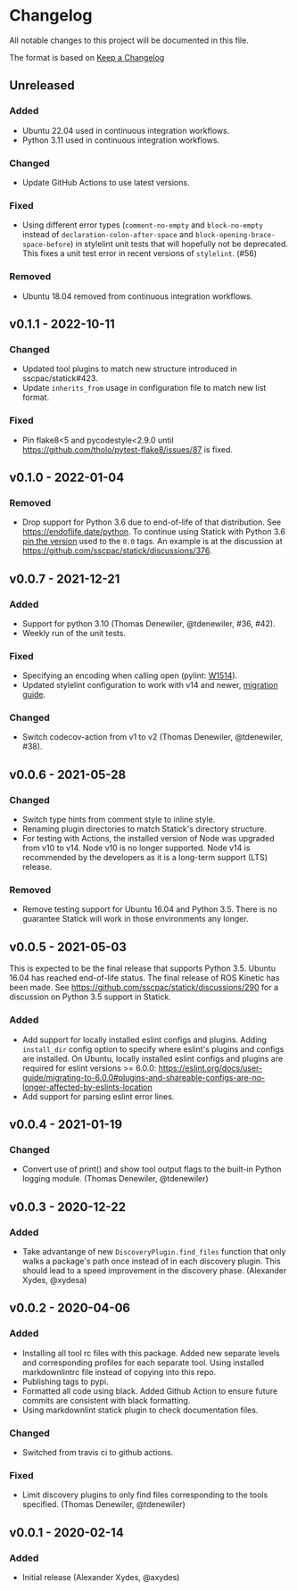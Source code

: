 # Changelog

All notable changes to this project will be documented in this file.

The format is based on [Keep a Changelog](https://keepachangelog.com/en/1.0.0/)

## Unreleased

### Added

- Ubuntu 22.04 used in continuous integration workflows.
- Python 3.11 used in continuous integration workflows.

### Changed

- Update GitHub Actions to use latest versions.

### Fixed

- Using different error types (`comment-no-empty` and `block-no-empty` instead of
  `declaration-colon-after-space` and `block-opening-brace-space-before`)
  in stylelint unit tests that will hopefully not be deprecated.
  This fixes a unit test error in recent versions of `stylelint`. (#56)

### Removed

- Ubuntu 18.04 removed from continuous integration workflows.

## v0.1.1 - 2022-10-11

### Changed

- Updated tool plugins to match new structure introduced in sscpac/statick#423.
- Update `inherits_from` usage in configuration file to match new list format.

### Fixed

- Pin flake8<5 and pycodestyle<2.9.0 until <https://github.com/tholo/pytest-flake8/issues/87> is fixed.

## v0.1.0 - 2022-01-04

### Removed

- Drop support for Python 3.6 due to end-of-life of that distribution.
  See <https://endoflife.date/python>.
  To continue using Statick with Python 3.6 [pin the version](https://pip.pypa.io/en/stable/user_guide/)
  used to the `0.0` tags.
  An example is at the discussion at <https://github.com/sscpac/statick/discussions/376>.

## v0.0.7 - 2021-12-21

### Added

- Support for python 3.10 (Thomas Denewiler, @tdenewiler, #36, #42).
- Weekly run of the unit tests.

### Fixed

- Specifying an encoding when calling open (pylint: [W1514](https://pylint.pycqa.org/en/latest/technical_reference/features.html)).
- Updated stylelint configuration to work with v14 and newer, [migration guide](https://github.com/stylelint/stylelint/blob/14.0.0/docs/migration-guide/to-14.md).

### Changed

- Switch codecov-action from v1 to v2 (Thomas Denewiler, @tdenewiler, #38).

## v0.0.6 - 2021-05-28

### Changed

- Switch type hints from comment style to inline style.
- Renaming plugin directories to match Statick's directory structure.
- For testing with Actions, the installed version of Node was upgraded from v10 to v14.
  Node v10 is no longer supported.
  Node v14 is recommended by the developers as it is a long-term support (LTS) release.

### Removed

- Remove testing support for Ubuntu 16.04 and Python 3.5.
  There is no guarantee Statick will work in those environments any longer.

## v0.0.5 - 2021-05-03

This is expected to be the final release that supports Python 3.5.
Ubuntu 16.04 has reached end-of-life status.
The final release of ROS Kinetic has been made.
See <https://github.com/sscpac/statick/discussions/290> for a discussion on Python 3.5 support in Statick.

### Added

- Add support for locally installed eslint configs and plugins.
  Adding `install_dir` config option to specify where eslint's plugins and configs are installed.
  On Ubuntu, locally installed eslint configs and plugins are required for eslint versions >= 6.0.0:
  <https://eslint.org/docs/user-guide/migrating-to-6.0.0#plugins-and-shareable-configs-are-no-longer-affected-by-eslints-location>
- Add support for parsing eslint error lines.

## v0.0.4 - 2021-01-19

### Changed

- Convert use of print() and show tool output flags to the built-in Python logging module. (Thomas Denewiler, @tdenewiler)

## v0.0.3 - 2020-12-22

### Added

- Take advantange of new `DiscoveryPlugin.find_files` function that only walks a package's path once instead of
  in each discovery plugin.
  This should lead to a speed improvement in the discovery phase. (Alexander Xydes, @xydesa)

## v0.0.2 - 2020-04-06

### Added

- Installing all tool rc files with this package.
  Added new separate levels and corresponding profiles for each separate tool.
  Using installed markdownlintrc file instead of copying into this repo.
- Publishing tags to pypi.
- Formatted all code using black. Added Github Action to ensure future commits are consistent with black formatting.
- Using markdownlint statick plugin to check documentation files.

### Changed

- Switched from travis ci to github actions.

### Fixed

- Limit discovery plugins to only find files corresponding to the tools specified. (Thomas Denewiler, @tdenewiler)

## v0.0.1 - 2020-02-14

### Added

- Initial release (Alexander Xydes, @axydes)
